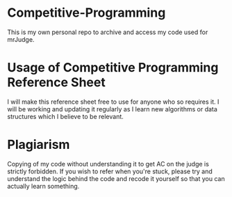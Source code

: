 # Competitive-Programming
This is my own personal repo to archive and access my code used for mrJudge.

# Usage of Competitive Programming Reference Sheet
I will make this reference sheet free to use for anyone who so requires it. I will be working and updating it regularly as I learn new algorithms or data structures which I believe to be relevant. 

# Plagiarism
Copying of my code without understanding it to get AC on the judge is strictly forbidden. If you wish to refer when you're stuck, please try and understand the logic behind the code and recode it yourself so that you can actually learn something.
